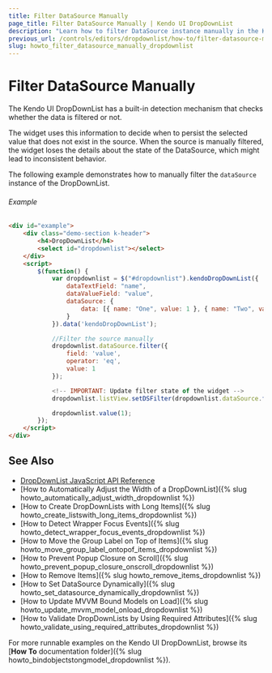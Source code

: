 ```yaml
---
title: Filter DataSource Manually
page_title: Filter DataSource Manually | Kendo UI DropDownList
description: "Learn how to filter DataSource instance manually in the Kendo UI DropDownList widget."
previous_url: /controls/editors/dropdownlist/how-to/filter-datasource-manually
slug: howto_filter_datasource_manually_dropdownlist
---
```


# Filter DataSource Manually

The Kendo UI DropDownList has a built-in detection mechanism that checks whether the data is filtered or not.

The widget uses this information to decide when to persist the selected value that does not exist in the source. When the source is manually filtered, the widget loses the details about the state of the DataSource, which might lead to inconsistent behavior.

The following example demonstrates how to manually filter the `dataSource` instance of the DropDownList.

###### Example

```html
<div id="example">
    <div class="demo-section k-header">
        <h4>DropDownList</h4>
        <select id="dropdownlist"></select>
    </div>
    <script>
        $(function() {
            var dropdownlist = $("#dropdownlist").kendoDropDownList({
                dataTextField: "name",
                dataValueField: "value",
                dataSource: {
                    data: [{ name: "One", value: 1 }, { name: "Two", value: 2 }]
                }
            }).data('kendoDropDownList');

            //Filter the source manually
            dropdownlist.dataSource.filter({
                field: 'value',
                operator: 'eq',
                value: 1
            });

            <!-- IMPORTANT: Update filter state of the widget -->
            dropdownlist.listView.setDSFilter(dropdownlist.dataSource.filter());

            dropdownlist.value(1);
        });
    </script>
</div>
```

## See Also

* [DropDownList JavaScript API Reference](/api/javascript/ui/dropdownlist)
* [How to Automatically Adjust the Width of a DropDownList]({% slug howto_automatically_adjust_width_dropdownlist %})
* [How to Create DropDownLists with Long Items]({% slug howto_create_listswith_long_items_dropdownlist %})
* [How to Detect Wrapper Focus Events]({% slug howto_detect_wrapper_focus_events_dropdownlist %})
* [How to Move the Group Label on Top of Items]({% slug howto_move_group_label_ontopof_items_dropdownlist %})
* [How to Prevent Popup Closure on Scroll]({% slug howto_prevent_popup_closure_onscroll_dropdownlist %})
* [How to Remove Items]({% slug howto_remove_items_dropdownlist %})
* [How to Set DataSource Dynamically]({% slug howto_set_datasource_dynamically_dropdownlist %})
* [How to Update MVVM Bound Models on Load]({% slug howto_update_mvvm_model_onload_dropdownlist %})
* [How to Validate DropDownLists by Using Required Attributes]({% slug howto_validate_using_required_attributes_dropdownlist %})

For more runnable examples on the Kendo UI DropDownList, browse its [**How To** documentation folder]({% slug howto_bindobjectstongmodel_dropdownlist %}).
